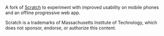 A fork of [Scratch](https://github.com/LLK/scratch-gui) to experiment with improved usability on mobile phones and an offline progressive web app.

Scratch is a trademarks of Massachusetts Institute of Technology, which does not sponsor, endorse, or authorize this content.